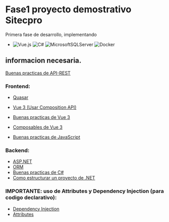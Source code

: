 # Fase1 proyecto demostrativo Sitecpro
Primera fase de desarrollo, implementando 

- ![Vue.js](https://img.shields.io/badge/vuejs-%2335495e.svg?style=for-the-badge&logo=vuedotjs&logoColor=%234FC08D)
 ![C#](https://img.shields.io/badge/c%23-%23239120.svg?style=for-the-badge&logo=csharp&logoColor=white)
 ![MicrosoftSQLServer](https://img.shields.io/badge/Microsoft%20SQL%20Server-CC2927?style=for-the-badge&logo=microsoft%20sql%20server&logoColor=white)
 ![Docker](https://img.shields.io/badge/docker-%230db7ed.svg?style=for-the-badge&logo=docker&logoColor=white)

[//]: <> (https://github.com/Ileriayo/markdown-badges?tab=readme-ov-file)

## informacion necesaria.

[Buenas practicas de API-REST](https://restfulapi.net/resource-naming/)
 
### Frontend:
- [Quasar](https://quasar.dev/)
- [Vue 3 (Usar Composition API) ](https://vuejs.org/)
- [Buenas practicas de Vue 3](https://vuejs.org/style-guide/)
- [Composables de Vue 3](https://vuejs.org/guide/reusability/composables.html)

- [Buenas practicas de JavaScript](https://medium.com/@kjschelling/a-comprehensive-guide-to-naming-conventions-in-javascript-46a7518e4807)
 
### Backend:
- [ASP.NET](https://dotnet.microsoft.com/es-es/learn/aspnet/what-is-aspnet)
- [ORM](https://learn.microsoft.com/en-us/ef/core/)
- [Buenas practicas de C#](https://www.freecodecamp.org/news/coding-best-practices-in-c-sharp/)
- [Como estructurar un proyecto de .NET](https://www.c-sharpcorner.com/article/common-practices-in-net-project-structure/)
 
### **IMPORTANTE**: uso de Attributes y Dependency Injection (para codigo declarativo):
- [Dependency Injection](https://learn.microsoft.com/en-us/dotnet/core/extensions/dependency-injection)
- [Attributes](https://learn.microsoft.com/en-us/dotnet/csharp/advanced-topics/reflection-and-attributes/)
 